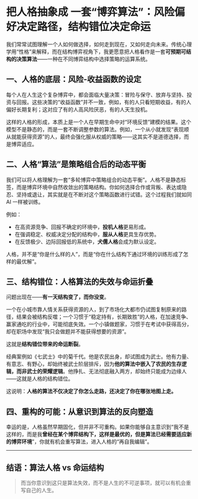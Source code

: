 # 把人格抽象成 一套“博弈算法”：风险偏好决定路径，结构错位决定命运

我们常常试图理解一个人如何做选择，如何走到现在，又如何走向未来。传统心理学用“性格”来解释，而在结构博弈视角下，我更愿意把人格看作是一套**可预期可结构的决策算法**——一种在不同博弈结构中选择策略的运算系统。

## 一、人格的底层：风险-收益函数的设定

每个人在人生这个复杂博弈中，都会面临大量决策：冒险与保守、放弃与坚持、投资与回报。这些决策的“收益函数”并不一致，例如，有的人只看短期收益，有的人偏好长期复利；这对应了有的人高风险厌恶，有的人天生投机。

这样的人格的形成，本质上是一个人在早期生命中对“环境反馈”建模的结果。这个模型不是静态的，而是一套不断调整参数的算法。例如，一个从小就发现“表现顺从就能获得资源”的人，最终会强化服从权威的策略——这其实不是道德选择，而是博弈适应。

## 二、人格“算法”是策略组合后的动态平衡

我们可以将人格理解为一套“多轮博弈中策略组合的动态平衡”。人格不是静态标签，而是博弈环境中自然收敛出的策略结构。你如何选择合作或背叛、表达或隐忍、坚持或退让，其实就是在不断对这个策略函数进行试错。这个过程我们就如同 AI 一样被训练。

例如：

- 在高资源竞争、回报不确定的环境中，**投机人格**更易形成。
- 在强调稳定、权威决定分配的结构中，**服从人格**更具生存优势。
- 在反馈极少、边际回报低的系统中，**犬儒人格**会成为默认设定。

人格，并不是“你是什么样的人”，而是“你在什么结构下通过环境的训练形成了怎样的最优解”。

## 三、结构错位：人格算法的失效与命运折叠

问题出现在——**有一天结构变了，而你没变**。

一个在小城市靠人情关系获得资源的人，到了市场化大都市仍试图复制原来的路径，结果会被结构反噬；一个习惯于“稳定持有，长期致胜”的人格，在加速竞争、赢家通吃的行业中，可能彻底失效。一个小镇做题家，习惯于在考试中获得高分，却在职场中发现“我只会做题并不能获得想要的资源”。

这就是**结构错位带来的命运断裂**。

经典案例如《七武士》中的菊千代。他是农民出身，却试图成为武士。他有力量、有意志、有野心，却始终被武士阶层排斥，因为**他的算法中嵌入了农民的生存逻辑，而非武士的荣耀逻辑**。他挣扎、无法彻底融入两方，却始终只能成为边缘人——这就是人格的结构错位。

这说明：**人格的算法不仅决定了你怎么走路，还决定了你在哪张地图上走。**

## 四、重构的可能：从意识到算法的反向塑造

幸运的是，人格虽然早期固化，但并非不可重构。如果你能够自主意识到“我不是这样的，而是我**曾经在某个博弈结构下，这样是最优的，但是算法已经需要适应新的博弈环境**”，你就有机会重写算法，进入人格的“再自我编辑”。

---

## 结语：算法人格 vs 命运结构

> 而当你意识到这只是算法失效，而不是人生的不可逆事项，就可以有机会重写自己的人生。
